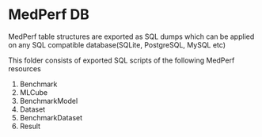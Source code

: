 # MedPerf DB

MedPerf table structures are exported as SQL dumps which can be applied on any SQL compatible database(SQLite, PostgreSQL, MySQL etc) 

This folder consists of exported SQL scripts of the following MedPerf resources

1. Benchmark  
2. MLCube 
3. BenchmarkModel
4. Dataset
5. BenchmarkDataset
6. Result


